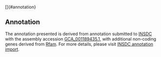 []{#annotation}

Annotation
----------

The annotation presented is derived from annotation submitted to
[INSDC](http://www.insdc.org) with the assembly accession
[GCA\_001189435.1](http://www.ebi.ac.uk/ena/data/view/GCA_001189435.1),
with additional non-coding genes derived from
[Rfam](http://rfam.xfam.org/). For more details, please visit [INSDC
annotation
import](http://ensemblgenomes.org/info/data/insdc_annotation).
